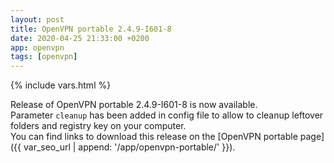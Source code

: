 ```yaml
---
layout: post
title: OpenVPN portable 2.4.9-I601-8
date: 2020-04-25 21:33:00 +0200
app: openvpn
tags: [openvpn]
---
```

{% include vars.html %}

Release of OpenVPN portable 2.4.9-I601-8 is now available.<br />
Parameter `cleanup` has been added in config file to allow to cleanup leftover folders and registry key on your computer.<br />
You can find links to download this release on the [OpenVPN portable page]({{ var_seo_url | append: '/app/openvpn-portable/' }}).